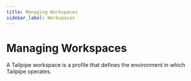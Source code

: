 ```yaml
---
title: Managing Workspaces
sidebar_label: Workspaces
---
```


# Managing Workspaces

A Tailpipe workspace is a profile that defines the environment in which Tailpipe operates.




